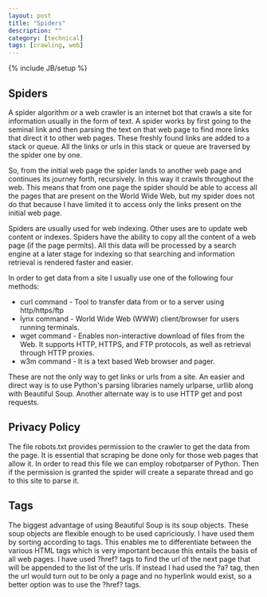 ```yaml
---
layout: post
title: "Spiders"
description: ""
category: [technical]
tags: [crawling, web]
---
```

{% include JB/setup %}

##  Spiders

A spider algorithm or a web crawler is an internet bot that crawls a site for information usually in the form of text. A spider works by first going to the seminal link and then parsing the text on that web page to find more links that direct it to other web pages. These freshly found links are added to a stack or queue. All the links or urls in this stack or queue are traversed by the spider one by one.

So, from the initial web page the spider lands to another web page and continues its journey forth, recursively. In this way it crawls throughout the web. This means that from one page the spider should be able to access all the pages that are present on the World Wide Web, but my spider does not do that because I have limited it to access only the links present on the initial web page.

Spiders are usually used for web indexing. Other uses are to update web content or indexes. Spiders have the ability to copy all the content of a web page (if the page permits). All this data will be processed by a search engine at a later stage for indexing so that searching and information retrieval is rendered faster and easier.

In order to get data from a site I usually use one of the following four methods:

- curl command - Tool to transfer data from or to a server using http/https/ftp
- lynx command - World Wide Web (WWW) client/browser for users running terminals.
- wget command - Enables non-interactive download of files from the Web. It supports HTTP, HTTPS, and FTP protocols, as well as retrieval through HTTP proxies.
- w3m command - It is a text based Web browser and pager.


These are not the only way to get links or urls from a site. An easier and direct way is to use Python's parsing libraries namely urlparse, urllib along with Beautiful Soup. Another alternate way is to use HTTP get and post requests.

## Privacy Policy

The file robots.txt provides permission to the crawler to get the data from the page. It is essential that scraping be done only for those web pages that allow it. In order to read this file we can employ robotparser of Python. Then if the permission is granted the spider will create a separate thread and go to this site to parse it.

## Tags

The biggest advantage of using Beautiful Soup is its soup objects. These soup objects are flexible enough to be used capriciously. I have used them by sorting according to tags. This enables me to differentiate between the various HTML tags which is very important because this entails the basis of all web pages. I have used ?href? tags to find the url of the next page that will be appended to the list of the urls. If instead I had used the ?a? tag, then the url would turn out to be only a page and no hyperlink would exist, so a better option was to use the ?href? tags.